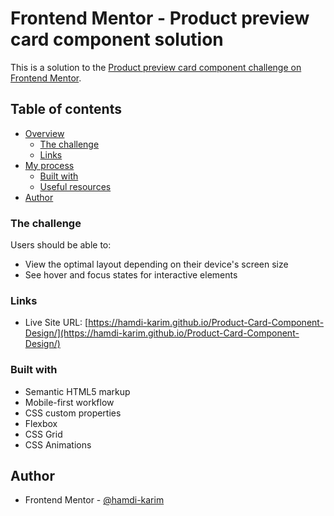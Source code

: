 # Frontend Mentor - Product preview card component solution

This is a solution to the [Product preview card component challenge on Frontend Mentor](https://www.frontendmentor.io/challenges/product-preview-card-component-GO7UmttRfa).

## Table of contents

- [Overview](#overview)
  - [The challenge](#the-challenge)
  - [Links](#links)
- [My process](#my-process)
  - [Built with](#built-with)
  - [Useful resources](#useful-resources)
- [Author](#author)

### The challenge

Users should be able to:

- View the optimal layout depending on their device's screen size
- See hover and focus states for interactive elements

### Links
- Live Site URL: [https://hamdi-karim.github.io/Product-Card-Component-Design/](https://hamdi-karim.github.io/Product-Card-Component-Design/)

### Built with

- Semantic HTML5 markup
- Mobile-first workflow
- CSS custom properties
- Flexbox
- CSS Grid
- CSS Animations

## Author

- Frontend Mentor - [@hamdi-karim](https://www.frontendmentor.io/profile/hamdi-karim)